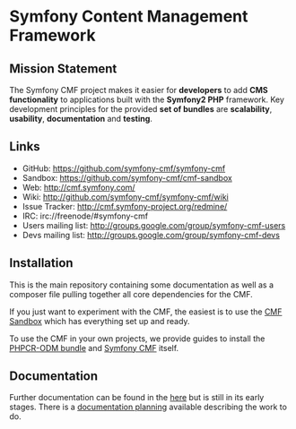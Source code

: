 # Symfony Content Management Framework

## Mission Statement

The Symfony CMF project makes it easier for **developers** to add **CMS functionality** to applications built with the **Symfony2 PHP** framework. Key development principles for the provided **set of bundles** are **scalability**, **usability**, **documentation** and **testing**.


## Links

- GitHub: <https://github.com/symfony-cmf/symfony-cmf>
- Sandbox: <https://github.com/symfony-cmf/cmf-sandbox>
- Web: <http://cmf.symfony.com/>
- Wiki: <http://github.com/symfony-cmf/symfony-cmf/wiki>
- Issue Tracker: <http://cmf.symfony-project.org/redmine/>
- IRC: irc://freenode/#symfony-cmf
- Users mailing list: <http://groups.google.com/group/symfony-cmf-users>
- Devs mailing list: <http://groups.google.com/group/symfony-cmf-devs>

## Installation

This is the main repository containing some documentation as well as a composer file pulling together all core dependencies for the CMF.

If you just want to experiment with the CMF, the easiest is to use the [CMF Sandbox](https://github.com/symfony-cmf/cmf-sandbox) which has everything set up and ready.

To use the CMF in your own projects, we provide guides to install the [PHPCR-ODM bundle](https://github.com/symfony-cmf/symfony-cmf-docs/blob/master/tutorials/installing-configuring-doctrine-phpcr-odm.rst) and [Symfony CMF](https://github.com/symfony-cmf/symfony-cmf-docs/blob/master/tutorials/installing-configuring-cmf.rst) itself.

## Documentation

Further documentation can be found in the [here](http://symfony.com/doc/master/cmf/index.html) but is still in its early stages. There is a [documentation planning](https://github.com/symfony-cmf/symfony-cmf/wiki/Documentation-Planning) available describing the work to do.
